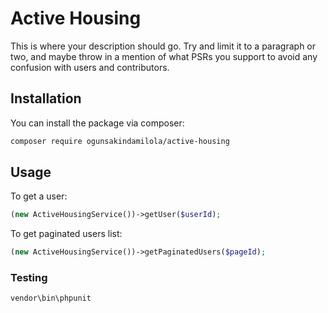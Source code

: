 # Active Housing

This is where your description should go. Try and limit it to a paragraph or two, and maybe throw in a mention of what PSRs you support to avoid any confusion with users and contributors.

## Installation

You can install the package via composer:

```bash
composer require ogunsakindamilola/active-housing
```

## Usage
To get a user:
```php
(new ActiveHousingService())->getUser($userId);
```

To get paginated users list:
```php
(new ActiveHousingService())->getPaginatedUsers($pageId);
```
### Testing

```bash
vendor\bin\phpunit
```
